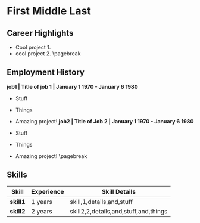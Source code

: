 First Middle Last
=====


 
## Career Highlights
- Cool project 1.
- cool project 2.
\pagebreak
 
## Employment History
 
**job1 | Title of job 1 | January 1 1970 - January 6 1980**
 
- Stuff
- Things
- Amazing project! 
**job2 | Title of Job 2 | January 1 1970 - January 6 1980**
 
- Stuff
- Things
- Amazing project! 
\pagebreak
 
## Skills
 
|Skill|Experience|Skill Details|
|---|---|---|
|**skill1**|1 years|skill,1,details,and,stuff|
|**skill2**|2 years|skill2,2,details,and,stuff,and,things|
